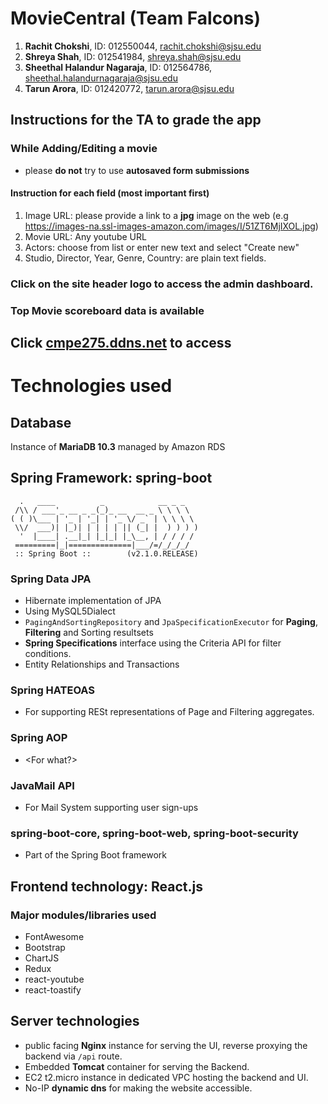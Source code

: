 # MovieCentral (Team Falcons) 

1. **Rachit Chokshi**, ID: 012550044, rachit.chokshi@sjsu.edu
2. **Shreya Shah**, ID: 012541984, shreya.shah@sjsu.edu
3. **Sheethal Halandur Nagaraja**, ID: 012564786, sheethal.halandurnagaraja@sjsu.edu
4. **Tarun Arora**, ID: 012420772, tarun.arora@sjsu.edu

## Instructions for the TA to grade the app

### While Adding/Editing a movie

* please **do not** try to use **autosaved form submissions**
 
#### Instruction for each field (most important first)

1. Image URL: please provide a link to a **jpg** image on the web (e.g https://images-na.ssl-images-amazon.com/images/I/51ZT6MjIXOL.jpg)
2. Movie URL: Any youtube URL
3. Actors: choose from list or enter new text and select "Create new"
4. Studio, Director, Year, Genre, Country: are plain text fields.

### Click on the site header logo to access the admin dashboard.
### Top Movie scoreboard data is available 

## Click [cmpe275.ddns.net](https://cmpe275.ddns.net) to access

# Technologies used

## Database
Instance of **MariaDB 10.3** managed by Amazon RDS

## Spring Framework: spring-boot
```
  .   ____          _            __ _ _
 /\\ / ___'_ __ _ _(_)_ __  __ _ \ \ \ \
( ( )\___ | '_ | '_| | '_ \/ _` | \ \ \ \
 \\/  ___)| |_)| | | | | || (_| |  ) ) ) )
  '  |____| .__|_| |_|_| |_\__, | / / / /
 =========|_|==============|___/=/_/_/_/
 :: Spring Boot ::        (v2.1.0.RELEASE)
 ```
### Spring Data JPA
 - Hibernate implementation of JPA
 - Using MySQL5Dialect
 - `PagingAndSortingRepository` and `JpaSpecificationExecutor` for **Paging**, **Filtering** and Sorting resultsets
 - **Spring Specifications** interface using the Criteria API for filter conditions.
 - Entity Relationships and Transactions
		
### Spring HATEOAS
 * For supporting RESt representations of Page and Filtering aggregates.

### Spring AOP
 * <For what?>
 
### JavaMail API
 * For Mail System supporting user sign-ups
 
### spring-boot-core, spring-boot-web, spring-boot-security
 * Part of the Spring Boot framework
 
## Frontend technology: React.js

### Major modules/libraries used

 * FontAwesome
 * Bootstrap
 * ChartJS
 * Redux
 * react-youtube
 * react-toastify
 
 ## Server technologies
 * public facing **Nginx** instance for serving the UI, reverse proxying the backend via `/api` route.
 * Embedded **Tomcat** container for serving the Backend.
 * EC2 t2.micro instance in dedicated VPC hosting the backend and UI.
 * No-IP **dynamic dns** for making the website accessible.
